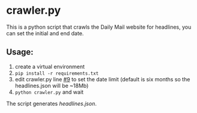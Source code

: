 # crawler.py

This is a python script that crawls the Daily Mail website for headlines, you can set the initial and end date.

## Usage:

1. create a virtual environment
2. `pip install -r requirements.txt`
3. edit crawler.py line [#9](https://github.com/bertez/small-projects/blob/master/dailymail-crawler/crawler.py#L9) to set the date limit (default is six months so the headlines.json will be ~18Mb)
4. `python crawler.py` and wait

The script generates *headlines.json*. 
